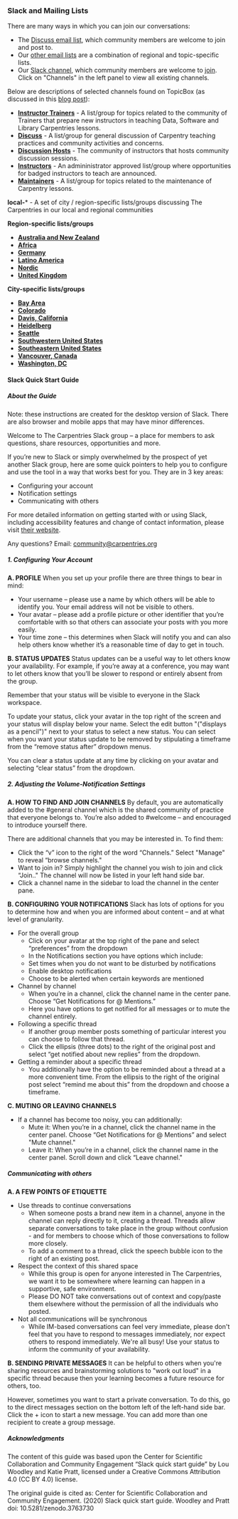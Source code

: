 ### Slack and Mailing Lists

There are many ways in which you can join our conversations:

- The [Discuss email list](https://carpentries.topicbox.com/groups/discuss), which community members are welcome to join and post to.
- Our [other email lists](https://carpentries.org/community/#mailing-lists) are a combination of regional and topic-specific lists.
- Our [Slack channel](https://carpentries.slack.com/), which community members are welcome to [join](https://slack-invite.carpentries.org/).  Click on "Channels" in the left panel to view all existing channels.

Below are descriptions of selected channels found on TopicBox (as discussed in this [blog post](https://carpentries.org/blog/2020/04/channels-to-join-topicbox/)):

- [**Instructor Trainers**](https://carpentries.topicbox.com/groups/trainers) - A list/group for topics related to the community of Trainers that prepare new instructors in teaching Data, Software and Library Carpentries lessons.
- [**Discuss**](https://carpentries.topicbox.com/groups/discuss) - A list/group for general discussion of Carpentry teaching practices and community activities and concerns.
- [**Discussion Hosts**](https://carpentries.topicbox.com/groups/discussion-hosts) - The community of instructors that hosts community discussion sessions.
- [**Instructors**](https://carpentries.topicbox.com/groups/instructors) - An admininistrator approved list/group where opportunities for badged instructors to teach are announced.
- [**Maintainers**](https://carpentries.topicbox.com/groups/maintainers) - A list/group for topics related to the maintenance of Carpentry lessons.

**local-*** - A set of city / region-specific lists/groups discussing The Carpentries in our local and regional communities

**Region-specific lists/groups**

- [**Australia and New Zealand**](https://carpentries.topicbox.com/groups/local-aunz)
- [**Africa**](https://carpentries.topicbox.com/groups/local-africa)
- [**Germany**](https://carpentries.topicbox.com/groups/local-germany)
- [**Latino America**](https://carpentries.topicbox.com/groups/local-latinoamerica)
- [**Nordic**](https://carpentries.topicbox.com/groups/local-nordic)
- [**United Kingdom**](https://carpentries.topicbox.com/groups/local-uk)

**City-specific lists/groups**

- [**Bay Area**](https://carpentries.topicbox.com/groups/local-africa)
- [**Colorado**](https://carpentries.topicbox.com/groups/local-colorado)
- [**Davis, California**](https://carpentries.topicbox.com/groups/local-davis)
- [**Heidelberg**](https://carpentries.topicbox.com/groups/local-heidelberg)
- [**Seattle**](https://carpentries.topicbox.com/groups/local-seattle)
- [**Southwestern United States**](https://carpentries.topicbox.com/groups/local-swusa)
- [**Southeastern United States**](https://carpentries.topicbox.com/groups/local-libcarpentry-southeast-u)
- [**Vancouver, Canada**](https://carpentries.topicbox.com/groups/local-vancouver)
- [**Washington, DC**](https://carpentries.topicbox.com/groups/local-dc)

#### Slack Quick Start Guide

##### About the Guide
Note: these instructions are created for the desktop version of Slack. There are also browser and mobile apps that may have minor differences.

Welcome to The Carpentries Slack group – a place for members to ask questions, share resources, opportunities and more.

If you’re new to Slack or simply overwhelmed by the prospect of yet another Slack group, here are some quick pointers to help you to configure and use the tool in a way that works best for you. They are in 3 key areas:

- Configuring your account
- Notification settings
- Communicating with others

For more detailed information on getting started with or using Slack, including accessibility features and change of contact information, please visit [their website](https://slack.com/help/categories/360000049043).

Any questions? Email: [community@carpentries.org](mailto:community@carpentries.org)

##### 1. Configuring Your Account
**A. PROFILE**
When you set up your profile there are three things to bear in mind:

- Your username – please use a name by which others will be able to identify you. Your email address will not be visible to others.
- Your avatar – please add a profile picture or other identifier that you’re comfortable with so that others can associate your posts with you more easily.
- Your time zone – this determines when Slack will notify you and can also help others know whether it’s a reasonable time of day to get in touch.

**B. STATUS UPDATES**
Status updates can be a useful way to let others know your availability. For example, if you’re away at a conference, you may want to let others know that you’ll be slower to respond or entirely absent from the group.

Remember that your status will be visible to everyone in the Slack workspace.

To update your status, click your avatar in the top right of the screen and your status will display below your name. Select the edit button "("displays as a pencil")" next to your status to select a new status. You can select when you want your status update to be removed by stipulating a timeframe from the “remove status after” dropdown menus.

You can clear a status update at any time by clicking on your avatar and selecting “clear status” from the dropdown.

##### 2. Adjusting the Volume-Notification Settings
**A. HOW TO FIND AND JOIN CHANNELS**
By default, you are automatically added to the #general channel which is the shared community of practice that everyone belongs to. You’re also added to #welcome – and encouraged to introduce yourself there.

There are additional channels that you may be interested in. To find them:

- Click the “v” icon to the right of the word “Channels.” Select "Manage" to reveal “browse channels."
- Want to join in? Simply highlight the channel you wish to join and click “Join.." The channel will now be listed in your left hand side bar.
- Click a channel name in the sidebar to load the channel in the center pane.

**B. CONFIGURING YOUR NOTIFICATIONS**
Slack has lots of options for you to determine how and when you are informed about content – and at what level of granularity.
- For the overall group
  - Click on your avatar at the top right of the pane and select “preferences” from the dropdown
  - In the Notifications section you have options which include:
  - Set times when you do not want to be disturbed by notifications
  - Enable desktop notifications
  - Choose to be alerted when certain keywords are mentioned
- Channel by channel
  - When you’re in a channel, click the channel name in the center pane. Choose “Get Notifications for @ Mentions.”
  - Here you have options to get notified for all messages or to mute the channel entirely.
- Following a specific thread
  - If another group member posts something of particular interest you can choose to follow that thread.
  - Click the ellipsis (three dots) to the right of the original post and select “get notified about new replies” from the dropdown.
- Getting a reminder about a specific thread
  - You additionally have the option to be reminded about a thread at a more convenient time. From the ellipsis to the right of the original post select “remind me about this” from the dropdown and choose a timeframe.

**C. MUTING OR LEAVING CHANNELS**
- If a channel has become too noisy, you can additionally:
  - Mute it: When you’re in a channel, click the channel name in the center panel. Choose “Get Notifications for @ Mentions” and select "Mute channel."
  - Leave it: When you’re in a channel, click the channel name in the center panel. Scroll down and click “Leave channel."

##### Communicating with others
**A. A FEW POINTS OF ETIQUETTE**
- Use threads to continue conversations
  - When someone posts a brand new item in a channel, anyone in the channel can reply directly to it, creating a thread. Threads allow separate conversations to take place in the group without confusion - and for members to choose which of those conversations to follow more closely.
  - To add a comment to a thread, click the speech bubble icon to the right of an existing post.
- Respect the context of this shared space
  - While this group is open for anyone interested in The Carpentries, we want it to be somewhere where learning can happen in a supportive, safe environment.
  - Please DO NOT take conversations out of context and copy/paste them elsewhere without the permission of all the individuals who posted.
- Not all communications will be synchronous
  - While IM-based conversations can feel very immediate, please don't feel that you have to respond to messages immediately, nor expect others to respond immediately. We're all busy! Use your status to inform the community of your availability.

**B. SENDING PRIVATE MESSAGES**
It can be helpful to others when you're sharing resources and brainstorming solutions to "work out loud" in a specific thread because then your learning becomes a future resource for others, too.

However, sometimes you want to start a private conversation. To do this, go to the direct messages section on the bottom left of the left-hand side bar. Click the + icon to start a new message. You can add more than one recipient to create a group message.

##### Acknowledgments
The content of this guide was based upon the Center for Scientific Collaboration and Community Engagement “Slack quick start guide” by Lou Woodley and Katie Pratt, licensed under a Creative Commons Attribution 4.0 (CC BY 4.0) license.

The original guide is cited as: Center for Scientific Collaboration and Community Engagement. (2020) Slack quick start guide. Woodley and Pratt doi: 10.5281/zenodo.3763730
